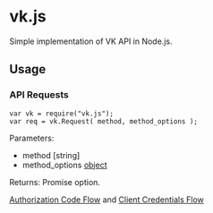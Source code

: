# vk.js
Simple implementation of VK API in Node.js. 

## Usage

### API Requests

    var vk = require("vk.js");
    var req = vk.Request( method, method_options );
    
Parameters:
 + method [string] 
 + method_options [object](optional)

Returns:
Promise option. 
  

[Authorization Code Flow](https://new.vk.com/dev/authcode_flow_user) and [Client Credentials Flow](https://new.vk.com/dev/client_cred_flow)  
